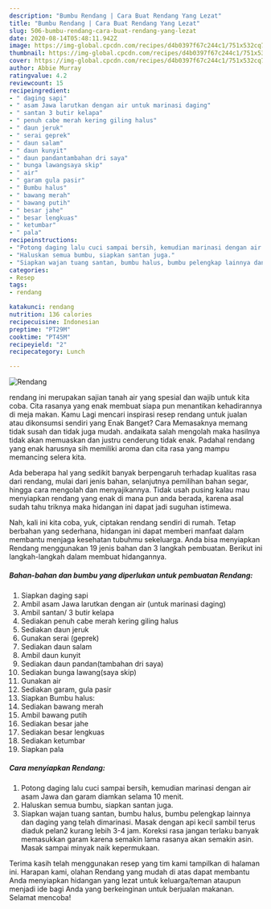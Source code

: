 ```yaml
---
description: "Bumbu Rendang | Cara Buat Rendang Yang Lezat"
title: "Bumbu Rendang | Cara Buat Rendang Yang Lezat"
slug: 506-bumbu-rendang-cara-buat-rendang-yang-lezat
date: 2020-08-14T05:48:11.942Z
image: https://img-global.cpcdn.com/recipes/d4b0397f67c244c1/751x532cq70/rendang-foto-resep-utama.jpg
thumbnail: https://img-global.cpcdn.com/recipes/d4b0397f67c244c1/751x532cq70/rendang-foto-resep-utama.jpg
cover: https://img-global.cpcdn.com/recipes/d4b0397f67c244c1/751x532cq70/rendang-foto-resep-utama.jpg
author: Abbie Murray
ratingvalue: 4.2
reviewcount: 15
recipeingredient:
- " daging sapi"
- " asam Jawa larutkan dengan air untuk marinasi daging"
- " santan 3 butir kelapa"
- " penuh cabe merah kering giling halus"
- " daun jeruk"
- " serai geprek"
- " daun salam"
- " daun kunyit"
- " daun pandantambahan dri saya"
- " bunga lawangsaya skip"
- " air"
- " garam gula pasir"
- " Bumbu halus"
- " bawang merah"
- " bawang putih"
- " besar jahe"
- " besar lengkuas"
- " ketumbar"
- " pala"
recipeinstructions:
- "Potong daging lalu cuci sampai bersih, kemudian marinasi dengan air asam Jawa dan garam diamkan selama 10 menit."
- "Haluskan semua bumbu, siapkan santan juga."
- "Siapkan wajan tuang santan, bumbu halus, bumbu pelengkap lainnya dan daging yang telah dimarinasi. Masak dengan api kecil sambil terus diaduk pelan2 kurang lebih 3-4 jam. Koreksi rasa jangan terlaku banyak memasukkan garam karena semakin lama rasanya akan semakin asin. Masak sampai minyak naik kepermukaan."
categories:
- Resep
tags:
- rendang

katakunci: rendang 
nutrition: 136 calories
recipecuisine: Indonesian
preptime: "PT29M"
cooktime: "PT45M"
recipeyield: "2"
recipecategory: Lunch

---
```



![Rendang](https://img-global.cpcdn.com/recipes/d4b0397f67c244c1/751x532cq70/rendang-foto-resep-utama.jpg)


rendang ini merupakan sajian tanah air yang spesial dan wajib untuk kita coba. Cita rasanya yang enak membuat siapa pun menantikan kehadirannya di meja makan.
Kamu Lagi mencari inspirasi resep rendang untuk jualan atau dikonsumsi sendiri yang Enak Banget? Cara Memasaknya memang tidak susah dan tidak juga mudah. andaikata salah mengolah maka hasilnya tidak akan memuaskan dan justru cenderung tidak enak. Padahal rendang yang enak harusnya sih memiliki aroma dan cita rasa yang mampu memancing selera kita.

Ada beberapa hal yang sedikit banyak berpengaruh terhadap kualitas rasa dari rendang, mulai dari jenis bahan, selanjutnya pemilihan bahan segar, hingga cara mengolah dan menyajikannya. Tidak usah pusing kalau mau menyiapkan rendang yang enak di mana pun anda berada, karena asal sudah tahu triknya maka hidangan ini dapat jadi suguhan istimewa.




Nah, kali ini kita coba, yuk, ciptakan rendang sendiri di rumah. Tetap berbahan yang sederhana, hidangan ini dapat memberi manfaat dalam membantu menjaga kesehatan tubuhmu sekeluarga. Anda bisa menyiapkan Rendang menggunakan 19 jenis bahan dan 3 langkah pembuatan. Berikut ini langkah-langkah dalam membuat hidangannya.

<!--inarticleads1-->

##### Bahan-bahan dan bumbu yang diperlukan untuk pembuatan Rendang:

1. Siapkan  daging sapi
1. Ambil  asam Jawa larutkan dengan air (untuk marinasi daging)
1. Ambil  santan/ 3 butir kelapa
1. Sediakan  penuh cabe merah kering giling halus
1. Sediakan  daun jeruk
1. Gunakan  serai (geprek)
1. Sediakan  daun salam
1. Ambil  daun kunyit
1. Sediakan  daun pandan(tambahan dri saya)
1. Sediakan  bunga lawang(saya skip)
1. Gunakan  air
1. Sediakan  garam, gula pasir
1. Siapkan  Bumbu halus:
1. Sediakan  bawang merah
1. Ambil  bawang putih
1. Sediakan  besar jahe
1. Sediakan  besar lengkuas
1. Sediakan  ketumbar
1. Siapkan  pala




<!--inarticleads2-->

##### Cara menyiapkan Rendang:

1. Potong daging lalu cuci sampai bersih, kemudian marinasi dengan air asam Jawa dan garam diamkan selama 10 menit.
1. Haluskan semua bumbu, siapkan santan juga.
1. Siapkan wajan tuang santan, bumbu halus, bumbu pelengkap lainnya dan daging yang telah dimarinasi. Masak dengan api kecil sambil terus diaduk pelan2 kurang lebih 3-4 jam. Koreksi rasa jangan terlaku banyak memasukkan garam karena semakin lama rasanya akan semakin asin. Masak sampai minyak naik kepermukaan.




Terima kasih telah menggunakan resep yang tim kami tampilkan di halaman ini. Harapan kami, olahan Rendang yang mudah di atas dapat membantu Anda menyiapkan hidangan yang lezat untuk keluarga/teman ataupun menjadi ide bagi Anda yang berkeinginan untuk berjualan makanan. Selamat mencoba!
